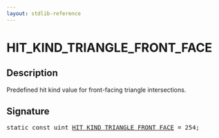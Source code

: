 ```yaml
---
layout: stdlib-reference
---
```


# HIT_KIND_TRIANGLE_FRONT_FACE

## Description

Predefined hit kind value for front-facing triangle intersections.


## Signature
<pre>
<span class='code_keyword'>static</span> <span class='code_keyword'>const</span> <span class="code_keyword">uint</span> <a href="hit_kind_triangle_front_face-01245679abcdefgijklmopqr.md" class="code_var">HIT_KIND_TRIANGLE_FRONT_FACE</a> = 254;
</pre>


<script>
// Fix .md links to .html when on ReadTheDocs
if (window.location.hostname.includes('readthedocs') || 
    window.location.hostname.includes('rtfd.io')) {
  document.addEventListener('DOMContentLoaded', function() {
    const links = document.querySelectorAll('a');
    links.forEach(link => {
      if (link.getAttribute('href') && link.getAttribute('href').endsWith('.md')) {
        link.href = link.href.replace(/\.md($|#|\?)/, '.html$1');
      }
    });
  });
}
</script>
